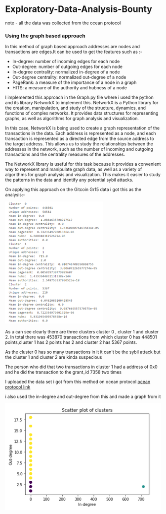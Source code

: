 # Exploratory-Data-Analysis-Bounty
note - all the data was collected from the ocean protocol
###  Using the graph based approach
In this method of graph based approach addresses are nodes and transactions are edges.It can be used to get the features such as :-
* In-degree: number of incoming edges for each node
* Out-degree: number of outgoing edges for each node
* In-degree centrality: normalized in-degree of a node
* Out-degree centrality: normalized out-degree of a node
* PageRank: a measure of the importance of a node in a graph
* HITS: a measure of the authority and hubness of a node

I implemented this approach in the Graph.py file where i used the python and its library NetworkX to implement this.
NetworkX is a Python library for the creation, manipulation, and study of the structure, dynamics, and functions of complex networks. It provides data structures for representing graphs, as well as algorithms for graph analysis and visualization.

In this case, NetworkX is being used to create a graph representation of the transactions in the data. Each address is represented as a node, and each transaction is represented as a directed edge from the source address to the target address. This allows us to study the relationships between the addresses in the network, such as the number of incoming and outgoing transactions and the centrality measures of the addresses.

The NetworkX library is useful for this task because it provides a convenient way to represent and manipulate graph data, as well as a variety of algorithms for graph analysis and visualization. This makes it easier to study the patterns in the data and identify any potential sybil attacks.

On applying this approach on the Gitcoin Gr15 data i got this as the analysis:-
   
   
![This is an image](images/g15.png)

As u can see clearly there are three clusters cluster 0 , cluster 1 and cluster 2. In total there was 453870 transactions from which cluster 0 has 448501 points,cluster 1 has 2 points has 2 and cluster 2 has 5367 points.

As the cluster 0 has so many transactions in it it can't be the sybil attack but the cluster 1 and cluster 2 are kinda suspecious 

The person who did that two transactions in cluster 1 had a address of 0x0 and he did the transaction to the grant_id 7358 two times

I uploaded the data set i got from this method on ocean protocol [ocean protocol link](https://market.oceanprotocol.com/asset/did:op:b2d554a5e09989bd81f1c54295fafab2a2784fb87ede3390a7103946f65df331)

i also used the in-degree and out-degree from this and made a graph from it 

![This is an image](images/graph.png)
